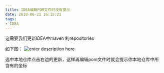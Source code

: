 ```yaml
---
title: IDEA编辑POM文件时没有提示
date: 2018-06-21 16:15:21
tags:
- IDEA
---
```

这需要我们更新IDEA中maven 的repositories
<!-- more -->

如下图：
![enter description here](http://pctpggve0.bkt.clouddn.com/images/2018-06-21/2018-06-21-11-16-50.png)


选中本地仓库点击右边的更新，这样再编辑pom文件时就会提示你本地仓库中所含有的坐标